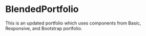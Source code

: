# BlendedPortfolio

This is an updated portfolio which uses components from Basic, Responsive, and Bootstrap portfolio.